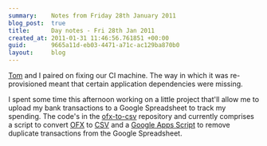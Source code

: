 ```yaml
---
summary:    Notes from Friday 28th January 2011
blog_post:  true
title:      Day notes - Fri 28th Jan 2011
created_at: 2011-01-31 11:46:56.761851 +00:00
guid:       9665a11d-eb03-4471-a71c-ac129ba870b0
layout:     blog
---
```

  [Tom](http://tomafro.net/) and I paired on fixing our CI machine.  The way in which it was re-provisioned meant that certain application dependencies were missing.

  I spent some time this afternoon working on a little project that'll allow me to upload my bank transactions to a Google Spreadsheet to track my spending.  The code's in the [ofx-to-csv](https://github.com/chrisroos/ofx-to-csv) repository and currently comprises a script to convert [OFX](http://en.wikipedia.org/wiki/Open_Financial_Exchange) to [CSV](http://en.wikipedia.org/wiki/CSV) and a [Google Apps Script](http://code.google.com/googleapps/appsscript/) to remove duplicate transactions from the Google Spreadsheet.
